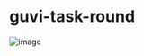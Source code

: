 # guvi-task-round
![image](https://user-images.githubusercontent.com/68004401/218535206-97726ab6-9641-4cb8-acbf-9893df86de8c.png)
